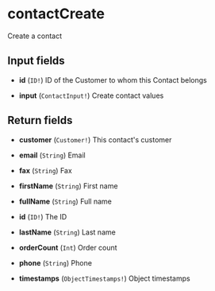 # contactCreate

Create a contact

## Input fields

-   **id** (`ID!`)
    ID of the Customer to whom this Contact belongs

-   **input** (`ContactInput!`)
    Create contact values

## Return fields

-   **customer** (`Customer!`)
    This contact's customer

-   **email** (`String`)
    Email

-   **fax** (`String`)
    Fax

-   **firstName** (`String`)
    First name

-   **fullName** (`String`)
    Full name

-   **id** (`ID!`)
    The ID

-   **lastName** (`String`)
    Last name

-   **orderCount** (`Int`)
    Order count

-   **phone** (`String`)
    Phone

-   **timestamps** (`ObjectTimestamps!`)
    Object timestamps
